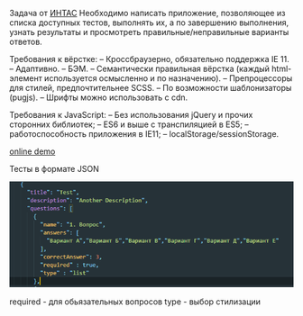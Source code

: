Задача от <a href="http://intas-company.com/">ИНТАС</a>
Необходимо написать приложение, позволяющее из списка доступных тестов, выполнять их,
а по завершению выполнения, узнать результаты и просмотреть правильные/неправильные варианты ответов.

Требования к вёрстке:
– Кроссбраузерно, обязательно поддержка IE 11.
– Адаптивно.
– БЭМ.
– Семантически правильная вёрстка (каждый html-элемент используется осмысленно и по назначению).
– Препроцессоры для стилей, предпочтительнее SCSS.
– По возможности шаблонизаторы (pugjs).
– Шрифты можно использовать с cdn.

Требования к JavaScript:
– Без использования jQuery и прочих сторонних библиотек;
– ES6 и выше с транспиляцией в ES5;
– работоспособность приложения в IE11;
– localStorage/sessionStorage.

<a href="https://osdnyasha.github.io/intas/">online demo</a>

Тесты в формате JSON

<img src="assets/img/task.png">

required - для обьязательных вопросов
type - выбор стилизации
